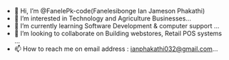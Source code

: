 - 👋 Hi, I’m @FanelePk-code(Fanelesibonge Ian Jameson Phakathi)
- 👀 I’m interested in Technology and Agriculture Businesses...
- 🌱 I’m currently learning Software Development & computer support ...
- 💞️ I’m looking to collaborate on Building webstores, Retail POS systems ...
- 📫 How to reach me on email address : ianphakathi032@gmail.com...

<!---
FanelePk-code/FanelePk-code is a ✨ special ✨ repository because its `README.md` (this file) appears on your GitHub profile.
You can click the Preview link to take a look at your changes.
--->
